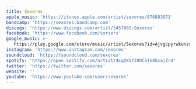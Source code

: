 ```yaml
---
title: Sexores
apple_music: 'https://itunes.apple.com/artist/sexores/876883971'
bandcamp: 'https://sexores.bandcamp.com'
discogs: 'https://www.discogs.com/artist/3457665-Sexores'
facebook: 'https://www.facebook.com/sxrsxrs'
google_music: >-
   https://play.google.com/store/music/artist/Sexores?id=Ajvgcpyrwkunzsdngt36le5vhau
instagram: 'https://www.instagram.com/sexores'
soundcloud: 'https://soundcloud.com/sexores'
spotify: 'https://open.spotify.com/artist/4LqOXSYI0OCSIk8GxajZrd'
twitter: 'https://twitter.com/sexores'
website: ''
youtube: 'https://www.youtube.com/user/sexores'
---
```

